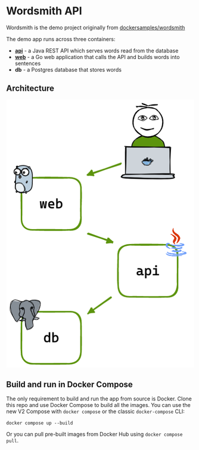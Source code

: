 # Wordsmith API

Wordsmith is the demo project originally from [dockersamples/wordsmith](https://github.com/dockersamples/wordsmith)

The demo app runs across three containers:

- **[api](Dockerfile)** - a Java REST API which serves words read from the database
- **[web](https://github.com/bretfisher/wordsmith-web)** - a Go web application that calls the API and builds words into sentences
- **db** - a Postgres database that stores words

## Architecture

![Architecture diagram](architecture.excalidraw.png)

## Build and run in Docker Compose

The only requirement to build and run the app from source is Docker. Clone this repo and use Docker Compose to build all the images. You can use the new V2 Compose with `docker compose` or the classic `docker-compose` CLI:

```shell
docker compose up --build
```

Or you can pull pre-built images from Docker Hub using `docker compose pull`.
